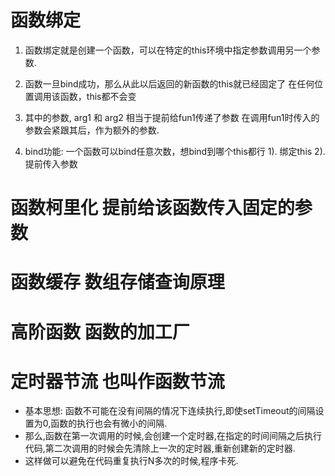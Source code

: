 # 函数绑定

1. 函数绑定就是创建一个函数，可以在特定的this环境中指定参数调用另一个参数.

2. 函数一旦bind成功，那么从此以后返回的新函数的this就已经固定了
在任何位置调用该函数，this都不会变

3. 其中的参数, arg1 和 arg2 相当于提前给fun1传递了参数
在调用fun1时传入的参数会紧跟其后，作为额外的参数.

4. bind功能: 一个函数可以bind任意次数，想bind到哪个this都行
    1). 绑定this
    2). 提前传入参数

# 函数柯里化 提前给该函数传入固定的参数

# 函数缓存 数组存储查询原理

# 高阶函数  函数的加工厂

# 定时器节流 也叫作函数节流
- 基本思想: 函数不可能在没有间隔的情况下连续执行,即使setTimeout的间隔设置为0,函数的执行也会有微小的间隔.
- 那么,函数在第一次调用的时候,会创建一个定时器,在指定的时间间隔之后执行代码,第二次调用的时候会先清除上一次的定时器,重新创建新的定时器.
- 这样做可以避免在代码重复执行N多次的时候,程序卡死.
